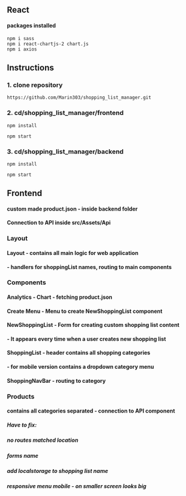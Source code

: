 ## React
#### packages installed
```
npm i sass
npm i react-chartjs-2 chart.js
npm i axios
```

## Instructions
### 1. clone repository
```
https://github.com/Marin303/shopping_list_manager.git

```
### 2. cd/shopping_list_manager/frontend
```
npm install
```
```
npm start
```
### 3. cd/shopping_list_manager/backend
```
npm install
```
```
npm start
```

## Frontend
#### custom made product.json - inside backend folder
#### Connection to API inside src/Assets/Api

### Layout
#### Layout - contains all main logic for web application
####        - handlers for shoppingList names, routing to main components

### Components
#### Analytics - Chart - fetching product.json
#### Create Menu - Menu to create NewShoppingList component
#### NewShoppingList - Form for creating custom shopping list content
####                 - It appears every time when a user creates new shopping list
#### ShoppingList - header contains all shopping categories
####              - for mobile version contains a dropdown category menu
#### ShoppingNavBar - routing to category


### Products
#### contains all categories separated - connection to API component



##### Have to fix:
##### no routes matched location
##### forms name
##### add localstorage to shopping list name
##### responsive menu mobile - on smaller screen looks big
